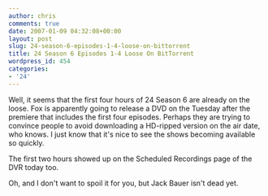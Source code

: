 ```yaml
---
author: chris
comments: true
date: 2007-01-09 04:32:08+00:00
layout: post
slug: 24-season-6-episodes-1-4-loose-on-bittorrent
title: 24 Season 6 Episodes 1-4 Loose On BitTorrent
wordpress_id: 454
categories:
- '24'
---
```


Well, it seems that the first four hours of 24 Season 6 are already on the loose. Fox is apparently going to release a DVD on the Tuesday after the premiere that includes the first four episodes. Perhaps they are trying to convince people to avoid downloading a HD-ripped version on the air date, who knows. I just know that it's nice to see the shows becoming available so quickly.

The first two hours showed up on the Scheduled Recordings page of the DVR today too.

Oh, and I don't want to spoil it for you, but Jack Bauer isn't dead yet.
